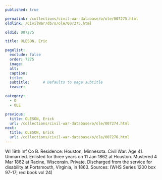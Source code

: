 ```yaml
---
published: true

permalink: /collections/civil-war-database/o/ole/007275.html
oldlink: /CivilWar/db/o/ole/007275.html

oldid: 007275

title: OLESON, Eric

pagelist:
  exclude: false
  order: 7275
  image: 
  alt:
  caption:
  title:
  subtitle:      # Defaults to page subtitle
  teaser:

category: 
  - O 
  - OLE

previous:
  title: OLESON, Erick
  url: /collections/civil-war-database/o/ole/007274.html  
next:
  title: OLESON, Erick
  url: /collections/civil-war-database/o/ole/007276.html   
---
```

WI 19th Inf Co B. Residence: Houston, Minnesota. Civil War: Age 41. Unmarried. Enlisted for three years on 11 Jan 1862 at Houston. Mustered 4 Mar 1862 at Racine, Wisconsin. Private. Discharged from the service for disability at Portsmouth, Virginia, in 1863. Sources: (WHS Series 1200 box 97-17; red book vol 24)